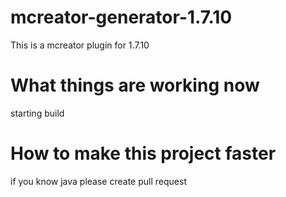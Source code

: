# mcreator-generator-1.7.10

This is a mcreator plugin for 1.7.10

#  What things are working now

starting build


# How to make this project faster

if you know java please create pull request
